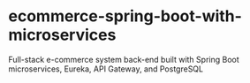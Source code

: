 # ecommerce-spring-boot-with-microservices
Full-stack e-commerce system back-end built with Spring Boot microservices, Eureka, API Gateway, and PostgreSQL
